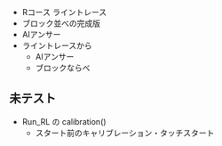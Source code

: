 - Rコース ライントレース
- ブロック並べの完成版
- AIアンサー
- ライントレースから
    - AIアンサー
    - ブロックならべ



## 未テスト
- Run_RL の calibration()
    - スタート前のキャリブレーション・タッチスタート
